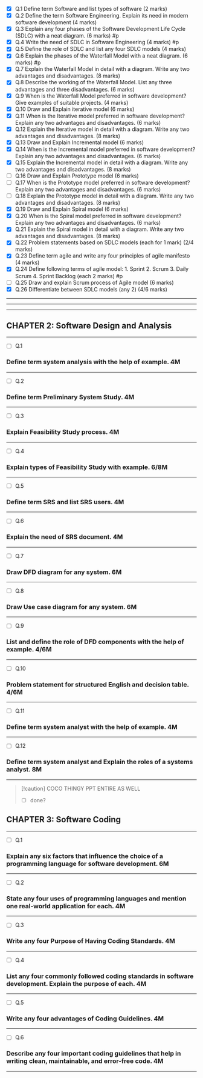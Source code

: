 - [x] Q.1 Define term Software and list types of software (2 marks)
- [x] Q.2 Define the term Software Engineering. Explain its need in modern software development (4 marks)
- [x] Q.3 Explain any four phases of the Software Development Life Cycle (SDLC) with a neat diagram. (6 marks) #p
- [x] Q.4 Write the need of SDLC in Software Engineering (4 marks) #p
- [x] Q.5 Define the role of SDLC and list any four SDLC models (4 marks)
- [x] Q.6 Explain the phases of the Waterfall Model with a neat diagram. (6 marks) #p
- [x] Q.7 Explain the Waterfall Model in detail with a diagram. Write any two advantages and disadvantages. (8 marks)
- [x] Q.8 Describe the working of the Waterfall Model. List any three advantages and three disadvantages. (6 marks)
- [x] Q.9 When is the Waterfall Model preferred in software development? Give examples of suitable projects. (4 marks)
- [x] Q.10 Draw and Explain iterative model (6 marks)
- [x] Q.11 When is the Iterative model preferred in software development? Explain any two advantages and disadvantages. (6 marks)
- [x] Q.12 Explain the Iterative model in detail with a diagram. Write any two advantages and disadvantages. (8 marks)
- [x] Q.13 Draw and Explain Incremental model (6 marks)
- [x] Q.14 When is the Incremental model preferred in software development? Explain any two advantages and disadvantages. (6 marks)
- [x] Q.15 Explain the Incremental model in detail with a diagram. Write any two advantages and disadvantages. (8 marks)
- [ ] Q.16 Draw and Explain Prototype model (6 marks)
- [ ] Q.17 When is the Prototype model preferred in software development? Explain any two advantages and disadvantages. (6 marks)
- [ ] Q.18 Explain the Prototype model in detail with a diagram. Write any two advantages and disadvantages. (8 marks)
- [x] Q.19 Draw and Explain Spiral model (6 marks)
- [x] Q.20 When is the Spiral model preferred in software development? Explain any two advantages and disadvantages. (6 marks)
- [x] Q.21 Explain the Spiral model in detail with a diagram. Write any two advantages and disadvantages. (8 marks)
- [x] Q.22 Problem statements based on SDLC models (each for 1 mark) (2/4 marks)
- [x] Q.23 Define term agile and write any four principles of agile manifesto (4 marks)
- [x] Q.24 Define following terms of agile model: 1. Sprint  2. Scrum  3. Daily Scrum  4. Sprint Backlog (each 2 marks) #p
- [ ] Q.25 Draw and explain Scrum process of Agile model (6 marks)
- [x] Q.26 Differentiate between SDLC models (any 2) (4/6 marks)

***


---


---

## CHAPTER 2: Software Design and Analysis

---

- [ ] Q.1  
### Define term system analysis with the help of example. **4M**  

---

- [ ] Q.2  
### Define term Preliminary System Study. **4M**  

---

- [ ] Q.3  
### Explain Feasibility Study process. **4M**  

---

- [ ] Q.4  
### Explain types of Feasibility Study with example. **6/8M**  

---

- [ ] Q.5  
### Define term SRS and list SRS users. **4M**  

---

- [ ] Q.6  
### Explain the need of SRS document. **4M**  

---

- [ ] Q.7  
### Draw DFD diagram for any system. **6M**  

---

- [ ] Q.8  
### Draw Use case diagram for any system. **6M**  

---

- [ ] Q.9  
### List and define the role of DFD components with the help of example. **4/6M**  

---

- [ ] Q.10  
### Problem statement for structured English and decision table. **4/6M**  

---

- [ ] Q.11  
### Define term system analyst with the help of example. **4M**  

---

- [ ] Q.12  
### Define term system analyst and Explain the roles of a systems analyst. **8M**  

---
> [!caution] COCO THINGY PPT ENTIRE AS WELL
> - [ ] done?

## CHAPTER 3: Software Coding

---

- [ ] Q.1  
### Explain any six factors that influence the choice of a programming language for software development. **6M**  

---

- [ ] Q.2  
### State any four uses of programming languages and mention one real-world application for each. **4M**  

---

- [ ] Q.3  
### Write any four Purpose of Having Coding Standards. **4M**  

---

- [ ] Q.4  
### List any four commonly followed coding standards in software development. Explain the purpose of each. **4M**  

---

- [ ] Q.5  
### Write any four advantages of Coding Guidelines. **4M**  

---

- [ ] Q.6  
### Describe any four important coding guidelines that help in writing clean, maintainable, and error-free code. **4M**  

---
